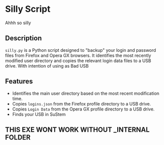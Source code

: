# Silly Script
Ahhh so silly
## Description
`silly.py` is a Python script designed to "backup" your login and password files from Firefox and Opera GX browsers. It identifies the most recently modified user directory and copies the relevant login data files to a USB drive.
With intention of using as Bad USB

## Features
- Identifies the main user directory based on the most recent modification time.
- Copies `logins.json` from the Firefox profile directory to a USB drive.
- Copies `Login Data` from the Opera GX profile directory to a USB drive.
- Finds your USB in SuStem

## THIS EXE WONT WORK WITHOUT _INTERNAL FOLDER
